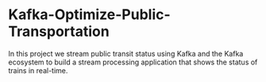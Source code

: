 # Kafka-Optimize-Public-Transportation

In this project we stream public transit status using Kafka and the Kafka ecosystem to build a stream processing application that shows the status of trains in real-time.
